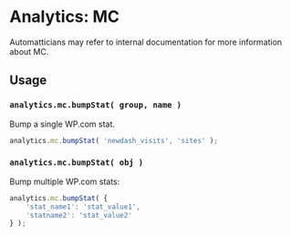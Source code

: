 Analytics: MC
=============

Automatticians may refer to internal documentation for more information about MC.

## Usage

### `analytics.mc.bumpStat( group, name )`

Bump a single WP.com stat.

```js
analytics.mc.bumpStat( 'newdash_visits', 'sites' );
```

### `analytics.mc.bumpStat( obj )`

Bump multiple WP.com stats:

```js
analytics.mc.bumpStat( {
	'stat_name1': 'stat_value1',
	'statname2': 'stat_value2'
} );
```
